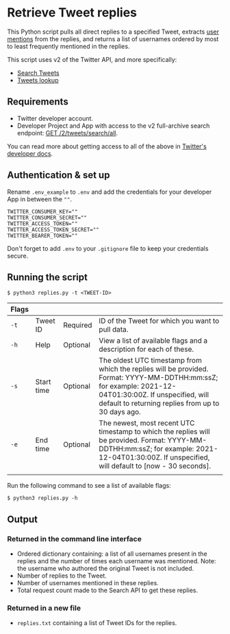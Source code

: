 # Retrieve Tweet replies

This Python script pulls all direct replies to a specified Tweet, extracts [user mentions](https://help.twitter.com/en/using-twitter/mentions-and-replies) from the replies, and returns a list of usernames ordered by most to least frequently mentioned in the replies.

This script uses v2 of the Twitter API, and more specifically:
* [Search Tweets](https://developer.twitter.com/en/docs/twitter-api/tweets/search/introduction)
* [Tweets lookup](https://developer.twitter.com/en/docs/twitter-api/tweets/lookup/introduction)

## Requirements 

* Twitter developer account.
* Developer Project and App with access to the v2 full-archive search endpoint: [GET /2/tweets/search/all](https://developer.twitter.com/en/docs/twitter-api/tweets/search/api-reference/get-tweets-search-all).

You can read more about getting access to all of the above in [Twitter's developer docs](https://developer.twitter.com/en/docs/twitter-api/getting-started/getting-access-to-the-twitter-api).

## Authentication & set up

Rename `.env_example` to `.env` and add the credentials for your developer App in between the `""`.
```
TWITTER_CONSUMER_KEY=""
TWITTER_CONSUMER_SECRET=""
TWITTER_ACCESS_TOKEN=""
TWITTER_ACCESS_TOKEN_SECRET=""
TWITTER_BEARER_TOKEN=""
```
Don't forget to add `.env` to your `.gitignore` file to keep your credentials secure. 

## Running the script 

```
$ python3 replies.py -t <TWEET-ID>
```

|Flags|   |   |   |
|---|---|---|---|
|`-t`|Tweet ID|Required|ID of the Tweet for which you want to pull data.|
|`-h`|Help|Optional|View a list of available flags and a description for each of these.|
|`-s`|Start time|Optional|The oldest UTC timestamp from which the replies will be provided. Format: YYYY-MM-DDTHH:mm:ssZ; for example: 2021-12-04T01:30:00Z. If unspecified, will default to returning replies from up to 30 days ago.|
|`-e`|End time|Optional|The newest, most recent UTC timestamp to which the replies will be provided. Format: YYYY-MM-DDTHH:mm:ssZ; for example: 2021-12-04T01:30:00Z. If unspecified, will default to [now - 30 seconds].|
|   |   |   |   |

Run the following command to see a list of available flags: 
```
$ python3 replies.py -h
```

## Output

### Returned in the command line interface
* Ordered dictionary containing: a list of all usernames present in the replies and the number of times each username was mentioned. Note: the username who authored the original Tweet is not included.
* Number of replies to the Tweet.
* Number of usernames mentioned in these replies.
* Total request count made to the Search API to get these replies. 

### Returned in a new file
* `replies.txt` containing a list of Tweet IDs for the replies.
